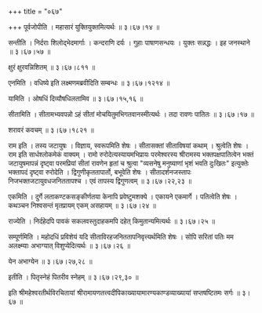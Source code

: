 +++
title = "०६७"

+++
पूर्वजोपीति । महासारं युक्तियुक्तमित्यर्थः  ॥  ३।६७।१४ ॥   

  

सन्तीति । निर्दराः शिलोद्भेदमार्गाः । कन्दराणि दर्यः । गुहाः पाषाणसन्धयः । युक्तः सन्नद्धः । इह जनस्थाने  ॥  ३।६७।५७ ॥   

  

क्षुरं क्षुरवन्निशितम्  ॥  ३।६७।८११ ॥   

  

एनमिति । वधिष्ये इति लक्ष्मणमब्रवीदिति सम्बन्धः  ॥  ३।६७।१२१४ ॥   

  

यामिति । ओषधिं दिव्यौषधिलतामिव  ॥  ३।६७।१५,१६ ॥   

  

सीतामिति । सीतामभ्यवपन्नो ऽहं सीतां मोचयितुमभिगतवानस्मीत्यर्थः । तदा रावणः पातितः  ॥  ३।६७।१७ ॥   

  

शरावरं कवचम्  ॥  ३।६७।१८२१ ॥   

  

राम इति । तस्य जटायुषः । विज्ञाय, स्वरूपमिति शेषः । सीतासक्तां सीताविषयां कथाम् । श्रुत्वेति शेषः । राम इति सार्धश्लोकमेकं वाक्यम् । रामो रुरोदेत्यस्यायमभिप्रायः परमेश्वरस्य श्रीरामस्य भक्तपक्षपातित्वेन भक्तं जटायुषमापन्नं दृष्ट्वा परमप्रियां सीतां रावणेन हृतां च श्रुत्वा "व्यसनेषु मनुष्याणां भृशं भवति दुःखितः" इत्युक्तेः भक्तापदं दृष्ट्वा रुरोदेति । द्विगुणीकृततापार्तो, बभूवेति शेषः । सीतादर्शनजस्तापः निजभक्तजटायुवधजनिततापश्च । एवं तापस्य द्विगुणत्वम्  ॥  ३।६७।२२,२३ ॥   

  

एकमिति । दुर्गे लताकण्टकसङ्कीर्णतया केनापि प्रवेष्टुमशक्ये । एकायने एकमार्गे । पतित्वेति शेषः । कथञ्चन निश्वसन्तं मृतप्रायम् एकम् असहायम्  ॥  ३।६७।२४ ॥   

  

राज्येति । निर्दहेदपि पावकं सकलवस्तुदाहकमपि दहेत् किमुतान्यमित्यर्थः  ॥  ३।६७।२५ ॥   

  

सम्पूर्णमिति । महोदधिं प्रविशेयं यदि सीताविरहजनिततापनिवृत्त्यर्थमिति शेषः । सोपि सरितां पतिः मम अलक्ष्म्याः अभाग्यात् विशुप्येदित्यर्थः  ॥  ३।६७।२६ ॥   

  

येन अभाग्येन  ॥  ३।६७।२७,२८ ॥   

  

इतीति । पितृस्नेहं पितरीव स्नेहम्  ॥  ३।६७।२९,३० ॥   

  

इति श्रीमहेश्वरतीर्थविरचितायां श्रीरामायणतत्त्वदीपिकाख्यायामारण्यकाण्डव्याख्यायां सप्तषष्टितमः सर्गः  ॥  ३।६७ ॥   

  

